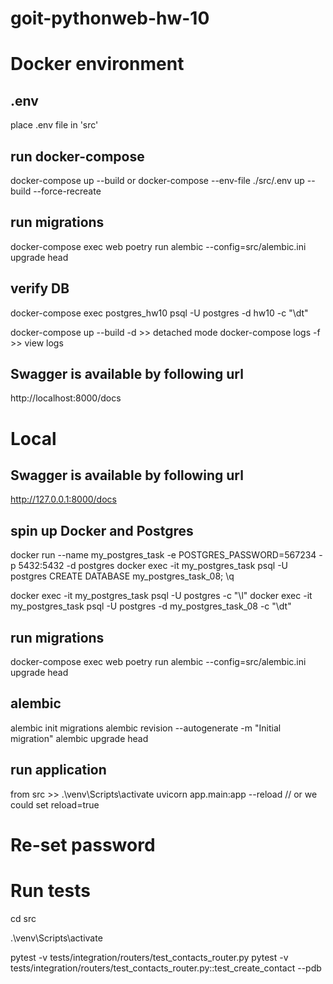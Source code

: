 # goit-pythonweb-hw-10

# Docker environment

## .env

place .env file in 'src'

## run docker-compose

docker-compose up --build or docker-compose --env-file ./src/.env up --build --force-recreate

## run migrations

docker-compose exec web poetry run alembic --config=src/alembic.ini upgrade head

## verify DB

docker-compose exec postgres_hw10 psql -U postgres -d hw10 -c "\dt"

docker-compose up --build -d >> detached mode
docker-compose logs -f >> view logs

## Swagger is available by following url

http://localhost:8000/docs

# Local

## Swagger is available by following url

http://127.0.0.1:8000/docs

## spin up Docker and Postgres

docker run --name my_postgres_task -e POSTGRES_PASSWORD=567234 -p 5432:5432 -d postgres
docker exec -it my_postgres_task psql -U postgres
CREATE DATABASE my_postgres_task_08;
\q

docker exec -it my_postgres_task psql -U postgres -c "\l"
docker exec -it my_postgres_task psql -U postgres -d my_postgres_task_08 -c "\dt"

## run migrations

docker-compose exec web poetry run alembic --config=src/alembic.ini upgrade head

## alembic

alembic init migrations
alembic revision --autogenerate -m "Initial migration"
alembic upgrade head

## run application

from src >> .\venv\Scripts\activate
uvicorn app.main:app --reload // or we could set reload=true

# Re-set password

# Run tests

cd src

.\venv\Scripts\activate

pytest -v tests/integration/routers/test_contacts_router.py
pytest -v tests/integration/routers/test_contacts_router.py::test_create_contact --pdb
